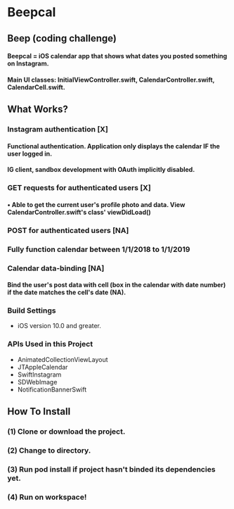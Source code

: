 #  Beepcal

## Beep (coding challenge)
#### Beepcal = iOS calendar app that shows what dates you posted something on Instagram.
#### Main UI classes: InitialViewController.swift, CalendarController.swift, CalendarCell.swift.

## What Works?

### Instagram authentication [X]
#### Functional authentication. Application only displays the calendar IF the user logged in.
#### IG client, sandbox development with OAuth implicitly disabled.

### GET requests for authenticated users [X]
#### • Able to get the current user's profile photo and data. View CalendarController.swift's class' viewDidLoad()

### POST for authenticated users [NA]
### Fully function calendar between 1/1/2018 to 1/1/2019

### Calendar data-binding [NA]
#### Bind the user's post data with cell (box in the calendar with date number) if the date matches the cell's date (NA).

### Build Settings
* iOS version 10.0 and greater.

### APIs Used in this Project
* AnimatedCollectionViewLayout
* JTAppleCalendar
* SwiftInstagram
* SDWebImage
* NotificationBannerSwift

## How To Install
### (1) Clone or download the project.
### (2) Change to directory.
### (3) Run pod install if project hasn't binded its dependencies yet.
### (4) Run on workspace!

